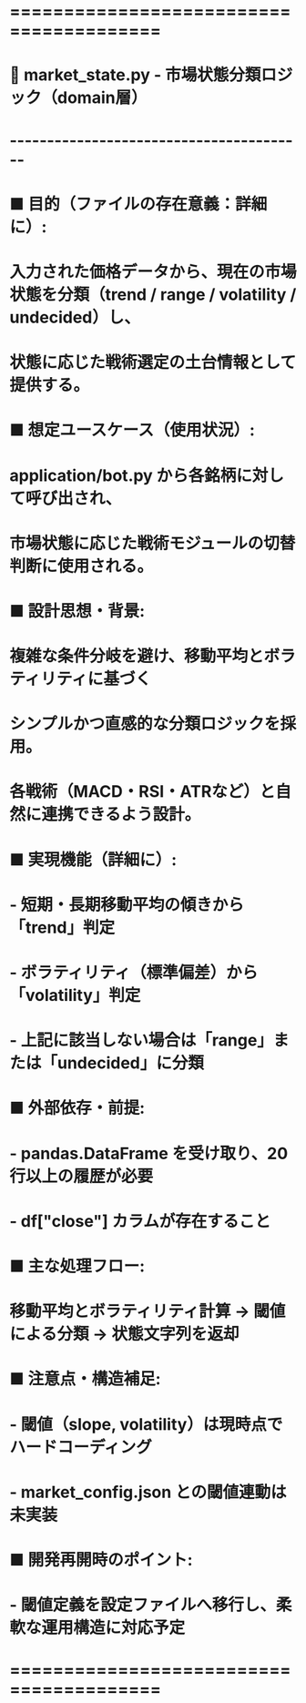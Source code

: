 # ========================================
# 📄 market_state.py - 市場状態分類ロジック（domain層）
# ----------------------------------------
# ■ 目的（ファイルの存在意義：詳細に）:
#   入力された価格データから、現在の市場状態を分類（trend / range / volatility / undecided）し、
#   状態に応じた戦術選定の土台情報として提供する。
#
# ■ 想定ユースケース（使用状況）:
#   application/bot.py から各銘柄に対して呼び出され、
#   市場状態に応じた戦術モジュールの切替判断に使用される。
#
# ■ 設計思想・背景:
#   複雑な条件分岐を避け、移動平均とボラティリティに基づく
#   シンプルかつ直感的な分類ロジックを採用。
#   各戦術（MACD・RSI・ATRなど）と自然に連携できるよう設計。
#
# ■ 実現機能（詳細に）:
#   - 短期・長期移動平均の傾きから「trend」判定
#   - ボラティリティ（標準偏差）から「volatility」判定
#   - 上記に該当しない場合は「range」または「undecided」に分類
#
# ■ 外部依存・前提:
#   - pandas.DataFrame を受け取り、20行以上の履歴が必要
#   - df["close"] カラムが存在すること
#
# ■ 主な処理フロー:
#   移動平均とボラティリティ計算 → 閾値による分類 → 状態文字列を返却
#
# ■ 注意点・構造補足:
#   - 閾値（slope, volatility）は現時点でハードコーディング
#   - market_config.json との閾値連動は未実装
#
# ■ 開発再開時のポイント:
#   - 閾値定義を設定ファイルへ移行し、柔軟な運用構造に対応予定
# ========================================
